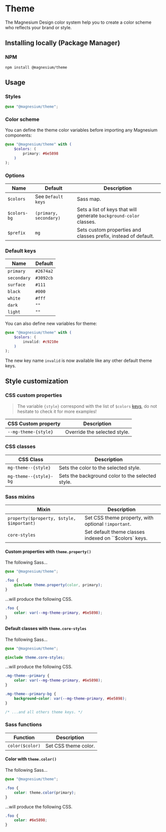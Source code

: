 # Theme

The Magnesium Design color system help you to create a color scheme who reflects your brand or style.

## Installing locally (Package Manager)

### NPM

```shell
npm install @magnesium/theme
```

## Usage

### Styles

```scss
@use "@magnesium/theme";
```

### Color scheme

You can define the theme color variables before importing any Magnesium components:

```scss
@use "@magnesium/theme" with (
    $colors: (
        primary: #6e5898
    )
);
```

### Options

| Name         | Default                | Description                                                        |
|--------------|------------------------|--------------------------------------------------------------------|
| `$colors`    | See `Default keys`     | Sass map.                                                          |
| `$colors-bg` | `(primary, secondary)` | Sets a list of keys that will generate `background-color` classes. |
| `$prefix`    | `mg`                   | Sets custom properties and classes prefix, instead of default.     |

### Default keys

| Name        | Default   |
|-------------|-----------|
| `primary`   | `#2674a2` |
| `secondary` | `#3092cb` |
| `surface`   | `#111`    |
| `black`     | `#000`    |
| `white`     | `#fff`    |
| `dark`      | `""`      |
| `light`     | `""`      |

You can also define new variables for theme:

```scss
@use "@magnesium/theme" with (
    $colors: (
        invalid: #c9210e
    )
);
```

The new key name `invalid` is now available like any other default theme keys.

## Style customization

### CSS custom properties

> The variable `{style}` correspond with the list of `$colors` [keys](#default-keys), do not hesitate to check it for
> more examples!

| CSS Custom property  | Description                  |
|----------------------|------------------------------|
| `--mg-theme-{style}` | Override the selected style. |

### CSS classes

| CSS Class              | Description                                      |
|------------------------|--------------------------------------------------|
| `mg-theme--{style}`    | Sets the color to the selected style.            |
| `mg-theme--{style}-bg` | Sets the background color to the selected style. |

### Sass mixins

| Mixin                                     | Description                                           |
|-------------------------------------------|-------------------------------------------------------|
| `property($property, $style, $important)` | Set CSS theme property, with optional `!important`.   |
| `core-styles`                             | Set default theme classes indexed on ``$colors` keys. |

#### Custom properties with `theme.property()`

The following Sass...

```scss
@use "@magnesium/theme";

.foo {
    @include theme.property(color, primary);
}
```

...will produce the following CSS.

```css
.foo {
    color: var(--mg-theme-primary, #6e5898);
}
```

#### Default classes with `theme.core-styles`

The following Sass...

```scss
@use "@magnesium/theme";

@include theme.core-styles;
```

...will produce the following CSS.

```css
.mg-theme--primary {
    color: var(--mg-theme-primary, #6e5898);
}

.mg-theme--primary-bg {
    background-color: var(--mg-theme-primary, #6e5898);
}

/* ...and all others theme keys. */
```

### Sass functions

| Function        | Description          |
|-----------------|----------------------|
| `color($color)` | Set CSS theme color. |

#### Color with `theme.color()`

The following Sass...

```scss
@use "@magnesium/theme";

.foo {
    color: theme.color(primary);
}
```

...will produce the following CSS.

```css
.foo {
    color: #6e5898;
}
```
